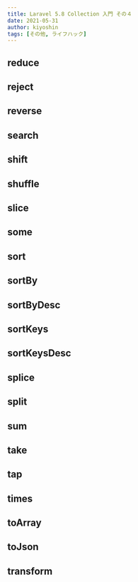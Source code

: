 ```yaml
---
title: Laravel 5.8 Collection 入門 その４
date: 2021-05-31
author: kiyoshin
tags: [その他, ライフハック]
---
```


## reduce
## reject
## reverse
## search
## shift
## shuffle
## slice
## some
## sort
## sortBy
## sortByDesc
## sortKeys
## sortKeysDesc
## splice
## split
## sum
## take
## tap
## times
## toArray
## toJson
## transform